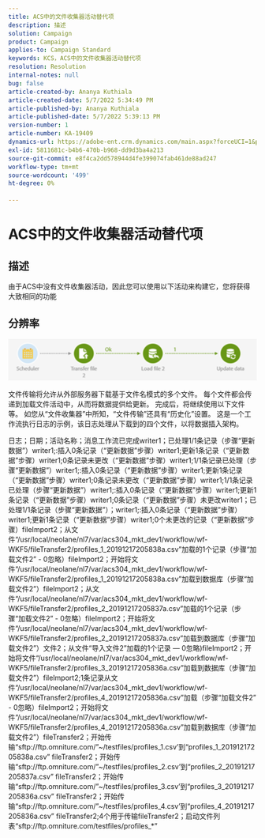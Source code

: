 ```yaml
---
title: ACS中的文件收集器活动替代项
description: 描述
solution: Campaign
product: Campaign
applies-to: Campaign Standard
keywords: KCS，ACS中的文件收集器活动替代项
resolution: Resolution
internal-notes: null
bug: false
article-created-by: Ananya Kuthiala
article-created-date: 5/7/2022 5:34:49 PM
article-published-by: Ananya Kuthiala
article-published-date: 5/7/2022 5:39:13 PM
version-number: 1
article-number: KA-19409
dynamics-url: https://adobe-ent.crm.dynamics.com/main.aspx?forceUCI=1&pagetype=entityrecord&etn=knowledgearticle&id=54f385fb-2bce-ec11-a7b5-0022480a8e40
exl-id: 5811681c-b4b6-470b-b968-dd9d3ba4a213
source-git-commit: e8f4ca2dd578944d4fe399074fab461de88ad247
workflow-type: tm+mt
source-wordcount: '499'
ht-degree: 0%

---
```


# ACS中的文件收集器活动替代项

## 描述

由于ACS中没有文件收集器活动，因此您可以使用以下活动来构建它，您将获得大致相同的功能

## 分辨率


![](assets/8e624e34-2cce-ec11-a7b5-0022480a8e40.png)



文件传输将允许从外部服务器下载基于文件名模式的多个文件。 每个文件都会传递到加载文件活动中，从而将数据提供给更新。
完成后，将继续使用以下文件等。
如您从“文件收集器”中所知，“文件传输”还具有“历史化”设置。
这是一个工作流执行日志的示例，该日志处理从下载到的四个文件，以将数据插入架构。

日志；日期；活动名称；消息工作流已完成writer1；已处理1/1条记录（步骤“更新数据”）writer1;:插入0条记录（“更新数据”步骤）writer1;更新1条记录（“更新数据”步骤）writer1;0条记录未更改（“更新数据”步骤）writer1;1/1条记录已处理（步骤“更新数据”）writer1;:插入0条记录（“更新数据”步骤）writer1;更新1条记录（“更新数据”步骤）writer1;0条记录未更改（“更新数据”步骤）writer1;1/1条记录已处理（步骤“更新数据”）writer1;:插入0条记录（“更新数据”步骤）writer1;更新1条记录（“更新数据”步骤）writer1;0条记录（“更新数据”步骤）未更改writer1；已处理1/1条记录（步骤“更新数据”）；writer1;:插入0条记录（“更新数据”步骤）writer1;更新1条记录（“更新数据”步骤）writer1;0个未更改的记录（“更新数据”步骤）fileImport2；从文件“/usr/local/neolane/nl7/var/acs304_mkt_dev1/workflow/wf-WKF5/fileTransfer2/profiles_1_20191217205838a.csv”加载的1个记录（步骤“加载文件2” - 0忽略）fileImport2；开始将文件“/usr/local/neolane/nl7/var/acs304_mkt_dev1/workflow/wf-WKF5/fileTransfer2/profiles_1_20191217205838a.csv”加载到数据库（步骤“加载文件2”）fileImport2；从文件“/usr/local/neolane/nl7/var/acs304_mkt_dev1/workflow/wf-WKF5/fileTransfer2/profiles_2_20191217205837a.csv”加载的1个记录（步骤“加载文件2” - 0忽略）fileImport2；开始将文件“/usr/local/neolane/nl7/var/acs304_mkt_dev1/workflow/wf-WKF5/fileTransfer2/profiles_2_20191217205837a.csv”加载到数据库（步骤“加载文件2”）文件2；从文件“导入文件2”加载的1个记录 — 0忽略)fileImport2；开始将文件“/usr/local/neolane/nl7/var/acs304_mkt_dev1/workflow/wf-WKF5/fileTransfer2/profiles_3_20191217205836a.csv”加载到数据库（步骤“加载文件2”）fileImport2;1条记录从文件“/usr/local/neolane/nl7/var/acs304_mkt_dev1/workflow/wf-WKF5/fileTransfer2/profiles_4_20191217205836a.csv”加载（步骤“加载文件2” - 0忽略）fileImport2；开始将文件“/usr/local/neolane/nl7/var/acs304_mkt_dev1/workflow/wf-WKF5/fileTransfer2/profiles_4_20191217205836a.csv”加载到数据库（步骤“加载文件2”）fileTransfer2；开始传输“sftp://ftp.omniture.com/”~/testfiles/profiles_1.csv’到“profiles_1_20191217205838a.csv” fileTransfer2；开始传输“sftp://ftp.omniture.com/”~/testfiles/profiles_2.csv’到“profiles_2_20191217205837a.csv” fileTransfer2；开始传输“sftp://ftp.omniture.com/”~/testfiles/profiles_3.csv’到“profiles_3_20191217205836a.csv” fileTransfer2；开始传输“sftp://ftp.omniture.com/”~/testfiles/profiles_4.csv’到“profiles_4_20191217205836a.csv” fileTransfer2;4个用于传输fileTransfer2；启动文件列表“sftp://ftp.omniture.com/testfiles/profiles_\*”

